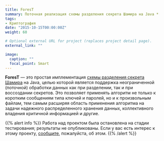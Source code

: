 ```yaml
---
title: ForesT
summary: Поточная реализация схемы разделения секрета Шамира на Java *[заморожен]*
tags:
- Криптография
date: "2015-10-15T00:00:00Z"
weight: 60

# Optional external URL for project (replaces project detail page).
external_link: ""

image:
  caption: ""
  focal_point: Smart
---
```

**ForesT** &mdash; это простая имплементация [схемы разделения секрета Шамира](https://ru.wikipedia.org/wiki/%D0%A1%D1%85%D0%B5%D0%BC%D0%B0_%D1%80%D0%B0%D0%B7%D0%B4%D0%B5%D0%BB%D0%B5%D0%BD%D0%B8%D1%8F_%D1%81%D0%B5%D0%BA%D1%80%D0%B5%D1%82%D0%B0_%D0%A8%D0%B0%D0%BC%D0%B8%D1%80%D0%B0) на Java, целью которой является поддержка неограниченной (поточной) обработки данных как при разделении, так и при воссоздании секретов. Это позволяет применять алгоритм не только к коротким сообщениям типа ключей и паролей, но и к произвольным файлам, тем самым расширяя область применения алгоритма на задачи надежного распределенного хранения данных, коллективного владения критичной информацией и другие.

{{% alert info %}}
Работа над проектом была остановлена на стадии тестирования; результаты не опубликованы. Если у вас есть интерес к этому проекту, [сообщите](/ru/#contact), пожалуйста,  об этом. 
{{% /alert %}}


